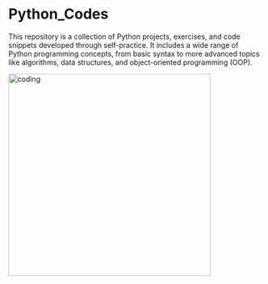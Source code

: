 # Python_Codes
This repository is a collection of Python projects, exercises, and code snippets developed through self-practice. It includes a wide range of Python programming concepts, from basic syntax to more advanced topics like algorithms, data structures, and object-oriented programming (OOP).

<img align="center" alt="coding" width="400" src="https://c.tenor.com/mGgWY8RkgYMAAAAM/hello-world.gif">


